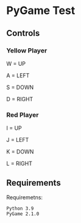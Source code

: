 # PyGame Test

## Controls

### Yellow Player

W = UP 

A = LEFT

S = DOWN

D = RIGHT

### Red Player

I = UP

J = LEFT

K = DOWN

L = RIGHT

## Requirements

Requiremetns:
```
Python 3.9
PyGame 2.1.0
```
